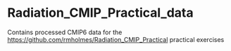 # Radiation_CMIP_Practical_data
Contains processed CMIP6 data for the https://github.com/rmholmes/Radiation_CMIP_Practical practical exercises

